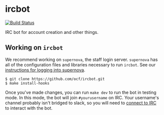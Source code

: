 ircbot
======

[![Build Status](https://jenkins.ocf.berkeley.edu/buildStatus/icon?job=ocf/ircbot/master)](https://jenkins.ocf.berkeley.edu/job/ocf/job/ircbot/job/master)

IRC bot for account creation and other things.

## Working on `ircbot`

We recommend working on `supernova`, the staff login server. `supernova` has
all of the configuration files and libraries necessary to run `ircbot`. See our
[instructions for logging into
supernova](https://www.ocf.berkeley.edu/docs/staff/procedures/ssh-supernova/).

```
$ git clone https://github.com/ocf/ircbot.git
$ make install-hooks
```

Once you've made changes, you can run `make dev` to run the bot in testing mode.
In this mode, the bot will join `#yourusername` on IRC. Your username's channel
probably isn't bridged to slack, so you will need to [connect to
IRC](https://www.ocf.berkeley.edu/docs/contact/irc/) to interact with the bot.
